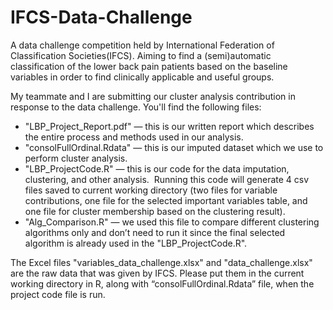 # IFCS-Data-Challenge

A data challenge competition held by International Federation of Classification Societies(IFCS). Aiming to find a (semi)automatic classification of the lower back pain patients based on the baseline variables in order to find clinically applicable and useful groups.

My teammate and I are submitting our cluster analysis contribution in response to the data challenge. You'll find the following files:

- "LBP_Project_Report.pdf" — this is our written report which describes the entire process and methods used in our analysis.
- "consolFullOrdinal.Rdata" — this is our imputed dataset which we use to perform cluster analysis.
- "LBP_ProjectCode.R" — this is our code for the data imputation, clustering, and other analysis.  Running this code will generate 4 csv files saved to current working directory (two files for variable contributions, one file for the selected important variables table, and one file for cluster membership based on the clustering result).
- "Alg_Comparison.R" — we used this file to compare different clustering algorithms only and don’t need to run it since the final selected algorithm is already used in the "LBP_ProjectCode.R".

The Excel files "variables_data_challenge.xlsx" and "data_challenge.xlsx" are the raw data that was given by IFCS. Please put them in the current working directory in R, along with “consolFullOrdinal.Rdata” file, when the project code file is run.

